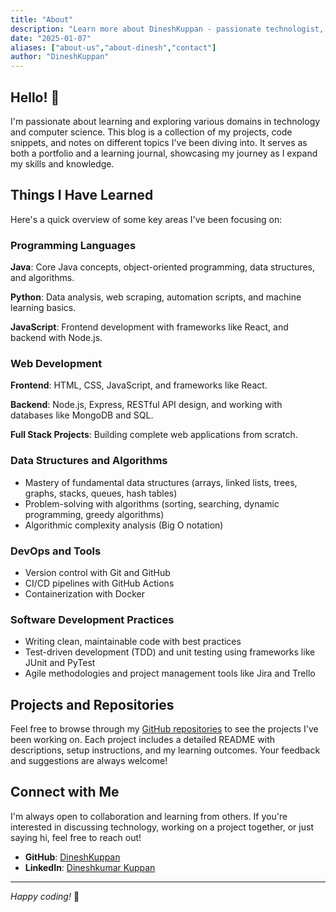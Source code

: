 ```yaml
---
title: "About"
description: "Learn more about DineshKuppan - passionate technologist, developer, and lifelong learner"
date: "2025-01-07"
aliases: ["about-us","about-dinesh","contact"]
author: "DineshKuppan"
---
```


## Hello! 👋

I'm passionate about learning and exploring various domains in technology and computer science. This blog is a collection of my projects, code snippets, and notes on different topics I've been diving into. It serves as both a portfolio and a learning journal, showcasing my journey as I expand my skills and knowledge.

## Things I Have Learned

Here's a quick overview of some key areas I've been focusing on:

### Programming Languages

**Java**: Core Java concepts, object-oriented programming, data structures, and algorithms.

**Python**: Data analysis, web scraping, automation scripts, and machine learning basics.

**JavaScript**: Frontend development with frameworks like React, and backend with Node.js.

### Web Development

**Frontend**: HTML, CSS, JavaScript, and frameworks like React.

**Backend**: Node.js, Express, RESTful API design, and working with databases like MongoDB and SQL.

**Full Stack Projects**: Building complete web applications from scratch.

### Data Structures and Algorithms

- Mastery of fundamental data structures (arrays, linked lists, trees, graphs, stacks, queues, hash tables)
- Problem-solving with algorithms (sorting, searching, dynamic programming, greedy algorithms)
- Algorithmic complexity analysis (Big O notation)

### DevOps and Tools

- Version control with Git and GitHub
- CI/CD pipelines with GitHub Actions
- Containerization with Docker

### Software Development Practices

- Writing clean, maintainable code with best practices
- Test-driven development (TDD) and unit testing using frameworks like JUnit and PyTest
- Agile methodologies and project management tools like Jira and Trello

## Projects and Repositories

Feel free to browse through my [GitHub repositories](https://github.com/DineshKuppan) to see the projects I've been working on. Each project includes a detailed README with descriptions, setup instructions, and my learning outcomes. Your feedback and suggestions are always welcome!

## Connect with Me

I'm always open to collaboration and learning from others. If you're interested in discussing technology, working on a project together, or just saying hi, feel free to reach out!

- **GitHub**: [DineshKuppan](https://github.com/DineshKuppan)
- **LinkedIn**: [Dineshkumar Kuppan](https://www.linkedin.com/in/dineshkumar-kuppan)

---

*Happy coding!* 🚀